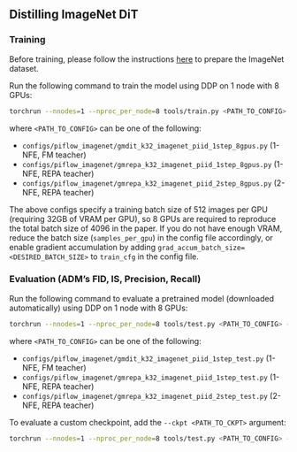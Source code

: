 ## Distilling ImageNet DiT

### Training
Before training, please follow the instructions [here](../gmflow/README.md#before-training-data-preparation) to prepare the ImageNet dataset.

Run the following command to train the model using DDP on 1 node with 8 GPUs:
```bash
torchrun --nnodes=1 --nproc_per_node=8 tools/train.py <PATH_TO_CONFIG> --launcher pytorch --diff_seed
```
where `<PATH_TO_CONFIG>` can be one of the following:
- `configs/piflow_imagenet/gmdit_k32_imagenet_piid_1step_8gpus.py` (1-NFE, FM teacher)
- `configs/piflow_imagenet/gmrepa_k32_imagenet_piid_1step_8gpus.py` (1-NFE, REPA teacher)
- `configs/piflow_imagenet/gmrepa_k32_imagenet_piid_2step_8gpus.py` (2-NFE, REPA teacher)

The above configs specify a training batch size of 512 images per GPU (requiring 32GB of VRAM per GPU), so 8 GPUs are required to reproduce the total batch size of 4096 in the paper. If you do not have enough VRAM, reduce the batch size (`samples_per_gpu`) in the config file accordingly, or enable gradient accumulation by adding `grad_accum_batch_size=<DESIRED_BATCH_SIZE>` to `train_cfg` in the config file.

### Evaluation (ADM’s FID, IS, Precision, Recall)

Run the following command to evaluate a pretrained model (downloaded automatically) using DDP on 1 node with 8 GPUs:
```bash
torchrun --nnodes=1 --nproc_per_node=8 tools/test.py <PATH_TO_CONFIG> --launcher pytorch --diff_seed
```
where `<PATH_TO_CONFIG>` can be one of the following:
- `configs/piflow_imagenet/gmdit_k32_imagenet_piid_1step_test.py` (1-NFE, FM teacher)
- `configs/piflow_imagenet/gmrepa_k32_imagenet_piid_1step_test.py` (1-NFE, REPA teacher)
- `configs/piflow_imagenet/gmrepa_k32_imagenet_piid_2step_test.py` (2-NFE, REPA teacher)

To evaluate a custom checkpoint, add the `--ckpt <PATH_TO_CKPT>` argument:
```bash
torchrun --nnodes=1 --nproc_per_node=8 tools/test.py <PATH_TO_CONFIG> --ckpt <PATH_TO_CKPT> --launcher pytorch --diff_seed
```
